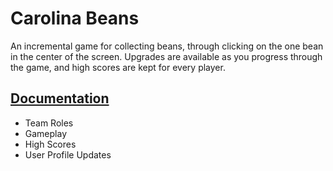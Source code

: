 # Carolina Beans

An incremental game for collecting beans, through clicking on the one bean in the center of the screen. Upgrades are available as you progress through the game, and high scores are kept for every player.

## [Documentation](https://github.com/jdmar3-comp426/a99-finale/docs/)

 - Team Roles
 - Gameplay
 - High Scores
 - User Profile Updates
